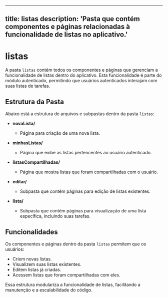 
---
title: listas
description: 'Pasta que contém componentes e páginas relacionadas à funcionalidade de listas no aplicativo.'
---

# listas

A pasta `listas` contém todos os componentes e páginas que gerenciam a funcionalidade de listas dentro do aplicativo. Esta funcionalidade é parte do módulo autenticado, permitindo que usuários autenticados interajam com suas listas de tarefas.

## Estrutura da Pasta

Abaixo está a estrutura de arquivos e subpastas dentro da pasta `listas`:

- **novaLista/**
  - Página para criação de uma nova lista.
  
- **minhasListas/**
  - Página que exibe as listas pertencentes ao usuário autenticado.
  
- **listasCompartilhadas/**
  - Página que mostra listas que foram compartilhadas com o usuário.
  
- **editar/**
  - Subpasta que contém páginas para edição de listas existentes.
  
- **lista/**
  - Subpasta que contém páginas para visualização de uma lista específica, incluindo suas tarefas.

## Funcionalidades

Os componentes e páginas dentro da pasta `listas` permitem que os usuários:

- Criem novas listas.
- Visualizem suas listas existentes.
- Editem listas já criadas.
- Acessem listas que foram compartilhadas com eles.

Essa estrutura modulariza a funcionalidade de listas, facilitando a manutenção e a escalabilidade do código.
